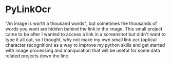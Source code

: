 # PyLinkOcr
"An image is worth a thousand words", but sometimes the thousands of words you want are hidden behind the link in the image. This small project came to be after I wanted to access a link in a screenshot but didn't want to type it all out, so I thought, why not make my own small link ocr (optical character recognition) as a way to improve my python skills and get started with image processing and manipulation that will be useful for some data related projects down the line.
